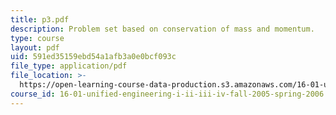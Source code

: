```yaml
---
title: p3.pdf
description: Problem set based on conservation of mass and momentum.
type: course
layout: pdf
uid: 591ed35159ebd54a1afb3a0e0bcf093c
file_type: application/pdf
file_location: >-
  https://open-learning-course-data-production.s3.amazonaws.com/16-01-unified-engineering-i-ii-iii-iv-fall-2005-spring-2006/591ed35159ebd54a1afb3a0e0bcf093c_p3.pdf
course_id: 16-01-unified-engineering-i-ii-iii-iv-fall-2005-spring-2006
---
```

